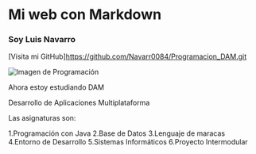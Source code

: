 # Mi web con Markdown

### Soy Luis Navarro

[Visita mi GitHub]https://github.com/Navarr0084/Programacion_DAM.git

![Imagen de Programación]([C:\Users\Flik\Documents\GitHub\Programacion_DAM\java.jpg](https://www.istockphoto.com/photo/programming-code-abstract-technology-background-of-software-developer-gm871030872-145630121?utm_source=pixabay&utm_medium=affiliate&utm_campaign=SRP_image_sponsored&utm_content=https%3A%2F%2Fpixabay.com%2Fes%2Fimages%2Fsearch%2Fjava%2F&utm_term=java))

Ahora estoy estudiando DAM

Desarrollo de Aplicaciones Multiplataforma

Las asignaturas son:

1.Programación con Java
2.Base de Datos
3.Lenguaje de maracas
4.Entorno de Desarrollo
5.Sistemas Informáticos
6.Proyecto Intermodular
